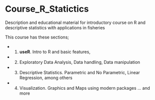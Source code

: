 # Course_R_Statictics

Description and educational material for introductory course on R and descriptive statistics with applications in fisheries

This course has these sections;

- 1. **useR**. Intro to R and basic features,
- 2. Exploratory Data Analysis, Data handling, Data manipulation
- 3. Descriptive Statistics. Parametric and No Parametric, Linear Regression, among others
- 4. Visualization. Graphics and Maps using modern packages
... and more